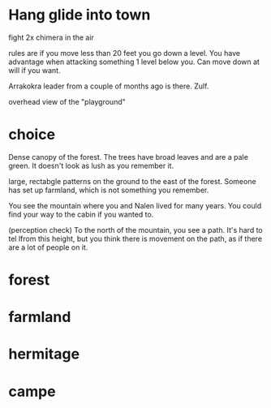 # Hang glide into town

fight 2x chimera in the air

rules are if you move less than 20 feet you go down a level. You have advantage when attacking something 1 level below you. Can move down at will if you want.


Arrakokra leader from a couple of months ago is there. Zulf.



overhead view of the "playground"

# choice

Dense canopy of the forest. The trees have broad leaves and are a pale green. It doesn't look as lush as you remember it.

large, rectabgle patterns on the ground to the east of the forest. Someone has set up farmland, which is not something you remember.

You see the mountain where you and Nalen lived for many years. You could find your way to the cabin if you wanted to.

(perception check) To the north of the mountain, you see a path. It's hard to tel lfrom this height, but you think there is movement on the path, as if there are a lot of people on it.


# forest



# farmland

# hermitage

# campe